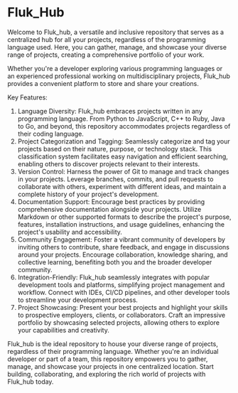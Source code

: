 # Fluk_Hub

Welcome to Fluk_hub, a versatile and inclusive repository that serves as a centralized hub for all your projects, regardless of the programming language used. Here, you can gather, manage, and showcase your diverse range of projects, creating a comprehensive portfolio of your work.

Whether you're a developer exploring various programming languages or an experienced professional working on multidisciplinary projects, Fluk_hub provides a convenient platform to store and share your creations.

Key Features:
1.	Language Diversity: Fluk_hub embraces projects written in any programming language. From Python to JavaScript, C++ to Ruby, Java to       Go, and beyond, this repository accommodates projects regardless of their coding language.
2.	Project Categorization and Tagging: Seamlessly categorize and tag your projects based on their nature, purpose, or technology stack.     This classification system facilitates easy navigation and efficient searching, enabling others to discover projects relevant to         their interests.
3.	Version Control: Harness the power of Git to manage and track changes in your projects. Leverage branches, commits, and pull requests     to collaborate with others, experiment with different ideas, and maintain a complete history of your project's development.
4.	Documentation Support: Encourage best practices by providing comprehensive documentation alongside your projects. Utilize Markdown or     other supported formats to describe the project's purpose, features, installation instructions, and usage guidelines, enhancing the       project's usability and accessibility.
5.	Community Engagement: Foster a vibrant community of developers by inviting others to contribute, share feedback, and engage in           discussions around your projects. Encourage collaboration, knowledge sharing, and collective learning, benefiting both you and the       broader developer community.
6.	Integration-Friendly: Fluk_hub seamlessly integrates with popular development tools and platforms, simplifying project management and     workflow. Connect with IDEs, CI/CD pipelines, and other developer tools to streamline your development process.
7.	Project Showcasing: Present your best projects and highlight your skills to prospective employers, clients, or collaborators. Craft       an impressive portfolio by showcasing selected projects, allowing others to explore your capabilities and creativity.

Fluk_hub is the ideal repository to house your diverse range of projects, regardless of their programming language. Whether you're an individual developer or part of a team, this repository empowers you to gather, manage, and showcase your projects in one centralized location. Start building, collaborating, and exploring the rich world of projects with Fluk_hub today.

